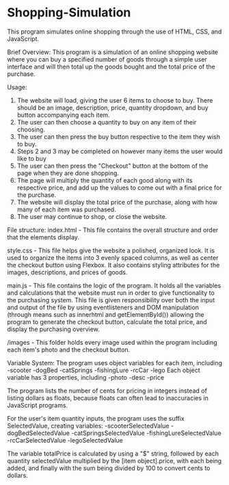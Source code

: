 # Shopping-Simulation
This program simulates online shopping through the use of HTML, CSS, and JavaScript.

Brief Overview:
This program is a simulation of an online shopping website where you can buy a specified number of goods through a simple user interface and will then total up the goods bought and the total price of the purchase.

Usage:
1. The website will load, giving the user 6 items to choose to buy. There should be an image, description, price, quantity dropdown, and buy button accompanying each item.
2. The user can then choose a quantity to buy on any item of their choosing.
3. The user can then press the buy button respective to the item they wish to buy.
4. Steps 2 and 3 may be completed on however many items the user would like to buy
5. The user can then press the "Checkout" button at the bottom of the page when they are done shopping.
6. The page will multiply the quantity of each good along with its respective price, and add up the values to come out with a final price for the purchase.
7. The website will display the total price of the purchase, along with how many of each item was purchased.
8. The user may continue to shop, or close the website.

File structure:
index.html - This file contains the overall structure and order that the elements display.

style.css - This file helps give the website a polished, organized look. It is used to organize the items into 3 evenly spaced columns, as well as center the checkout button using Flexbox. It also contains styling attributes for the images, descriptions, and prices of goods.

main.js - This file contains the logic of the program. It holds all the variables and calculations that the website must run in order to give functionality to the purchasing system. This file is given responsibility over both the input and output of the file by using eventlisteners and DOM manipulation (through means such as innerhtml and getElementById()) allowing the program to generate the checkout button, calculate the total price, and display the purchasing overview.

/images - This folder holds every image used within the program including each item's photo and the checkout button.

Variable System:
The program uses object variables for each item, including 
-scooter 
-dogBed
-catSprings
-fishingLure
-rcCar
-lego
Each object variable has 3 properties, including
-photo
-desc
-price

The program lists the number of cents for pricing in integers instead of listing dollars as floats, because floats can often lead to inaccuracies in JavaScript programs.

For the user's item quantity inputs, the program uses the suffix SelectedValue, creating variables: 
-scooterSelectedValue
-dogBedSelectedValue
-catSpringsSelectedValue
-fishingLureSelectedValue
-rcCarSelectedValue
-legoSelectedValue

The variable totalPrice is calculated by using a "$" string, followed by each quantity selectedValue multiplied by the [item object].price, with each being added, and finally with the sum being divided by 100 to convert cents to dollars.
